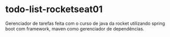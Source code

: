 # todo-list-rocketseat01
Gerenciador de tarefas feita com o curso de java da rocket utilizando spring boot com framework, maven como gerenciador de dependências.
